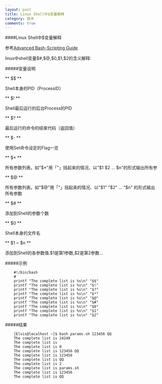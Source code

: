 ```yaml
---
layout: post
title: Linux Shell中$变量解释
category: 技术
comments: true
---
```



####Linux Shell中$变量解释

参考[Advanced Bash-Scripting Guide](http://www.tldp.org/LDP/abs/abs-guide.pdf)

linux中shell变量\$#,\$@,\$0,\$1,\$2的含义解释:

#####变量说明

** \$\$ **   

Shell本身的PID（ProcessID）

** \$! **   

Shell最后运行的后台Process的PID

** \$?  **   

最后运行的命令的结束代码（返回值）

** \$- **   

使用Set命令设定的Flag一览

** \$* **   

所有参数列表。如"\$*"用「"」括起来的情况、以"\$1 \$2 … \$n"的形式输出所有参

** \$@ **   

所有参数列表。如"\$@"用「"」括起来的情况、以"\$1" "\$2" … "\$n" 的形式输出所有参数

** \$# **   

添加到Shell的参数个数

** \$0 **   

Shell本身的文件名

** \$1 ~ \$n **   

添加到Shell的各参数值.\$1是第1参数,\$2是第2参数…

#####示例

```
	#!/bin/bash
	#
	printf "The complete list is %s\n" "$$"
	printf "The complete list is %s\n" "$!"
	printf "The complete list is %s\n" "$?"
	printf "The complete list is %s\n" "$*"
	printf "The complete list is %s\n" "$@"
	printf "The complete list is %s\n" "$#"
	printf "The complete list is %s\n" "$0"
	printf "The complete list is %s\n" "$1"
	printf "The complete list is %s\n" "$2"
```

#####结果

```
	[Elvis@localhost ~]$ bash params.sh 123456 QQ
	The complete list is 24249
	The complete list is
	The complete list is 0
	The complete list is 123456 QQ
	The complete list is 123456
	The complete list is QQ
	The complete list is 2
	The complete list is params.sh
	The complete list is 123456
	The complete list is QQ
```
